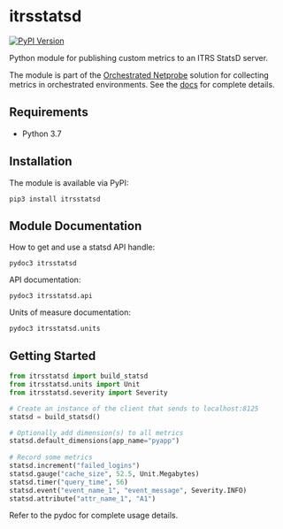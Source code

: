 # itrsstatsd

[![PyPI Version](https://img.shields.io/pypi/v/itrsstatsd)](https://pypi.org/project/itrsstatsd)

Python module for publishing custom metrics to an ITRS StatsD server.

The module is part of the [Orchestrated Netprobe][1] solution for collecting metrics in orchestrated environments.
See the [docs][1] for complete details.

## Requirements
- Python 3.7

## Installation

The module is available via PyPI:
```
pip3 install itrsstatsd
```

## Module Documentation

How to get and use a statsd API handle:  
```
pydoc3 itrsstatsd  
```

API documentation:  
```
pydoc3 itrsstatsd.api
```

Units of measure documentation:
```  
pydoc3 itrsstatsd.units
```

## Getting Started

```python
from itrsstatsd import build_statsd
from itrsstatsd.units import Unit
from itrsstatsd.severity import Severity

# Create an instance of the client that sends to localhost:8125
statsd = build_statsd()

# Optionally add dimension(s) to all metrics
statsd.default_dimensions(app_name="pyapp")
 
# Record some metrics
statsd.increment("failed_logins")
statsd.gauge("cache_size", 52.5, Unit.Megabytes)
statsd.timer("query_time", 56)
statsd.event("event_name_1", "event_message", Severity.INFO)
statsd.attribute("attr_name_1", "A1")
```

Refer to the pydoc for complete usage details.

[1]: https://docs.itrsgroup.com/docs/orchestrated-netprobe
